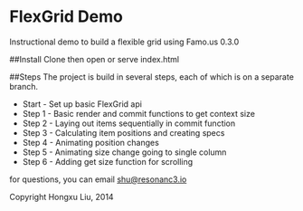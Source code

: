 FlexGrid Demo
================================
Instructional demo to build a flexible grid using Famo.us 0.3.0

##Install
Clone then open or serve index.html

##Steps
The project is build in several steps, each of which is on a separate branch.

- Start - Set up basic FlexGrid api
- Step 1 - Basic render and commit functions to get context size
- Step 2 - Laying out items sequentially in commit function
- Step 3 - Calculating item positions and creating specs
- Step 4 - Animating position changes
- Step 5 - Animating size change going to single column
- Step 6 - Adding get size function for scrolling

for questions, you can email shu@resonanc3.io

Copyright Hongxu Liu, 2014
